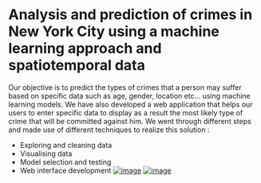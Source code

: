 #  Analysis and prediction of crimes in New York City using a machine learning approach and spatiotemporal data 
Our objective is to predict the types of crimes that a person may suffer based on specific data such as age, gender, location etc... using machine learning models.
We have also developed a web application that helps our users to enter specific data to display as a result the most likely type of crime that will be committed against
him.
We went through different steps and made use of different techniques to realize this solution :
* Exploring and cleaning data
* Visualising data 
* Model selection and testing
* Web interface development
[![image](https://www.linkpicture.com/q/d1_3.png)](https://www.linkpicture.com/view.php?img=LPic63bd58320cf41929106800)
[![image](https://www.linkpicture.com/q/d2_5.png)](https://www.linkpicture.com/view.php?img=LPic63bd5866b6dd51089152295)


